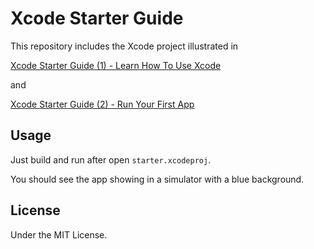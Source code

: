 # Xcode Starter Guide

This repository includes the Xcode project illustrated in 

[Xcode Starter Guide (1) - Learn How To Use Xcode](https://medium.com/@calw9/xcode-starter-guide-1-learn-how-to-use-xcode-7b852a4619ba) 

and 

[Xcode Starter Guide (2) - Run Your First App](https://medium.com/@calw9/xcode-starter-guide-2-run-your-first-app-8317520613fc)

## Usage

Just build and run after open `starter.xcodeproj`. 

You should see the app showing in a simulator with a blue background.

## License

Under the MIT License.

